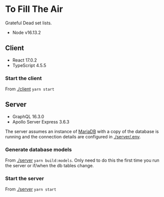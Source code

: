 # To Fill The Air

Grateful Dead set lists.

- Node v16.13.2

## Client

- React 17.0.2
- TypeScript 4.5.5

### Start the client

From [./client]() `yarn start`

## Server

- GraphQL 16.3.0
- Apollo Server Express 3.6.3

The server assumes an instance of [MariaDB](https://mariadb.org/) with a copy of the database is running and the connection details are configured in [./server/.env]().

### Generate database models

From [./server]() `yarn build:models`. Only need to do this the first time you run the server or if/when the db tables change.

### Start the server

From [./server]() `yarn start`
